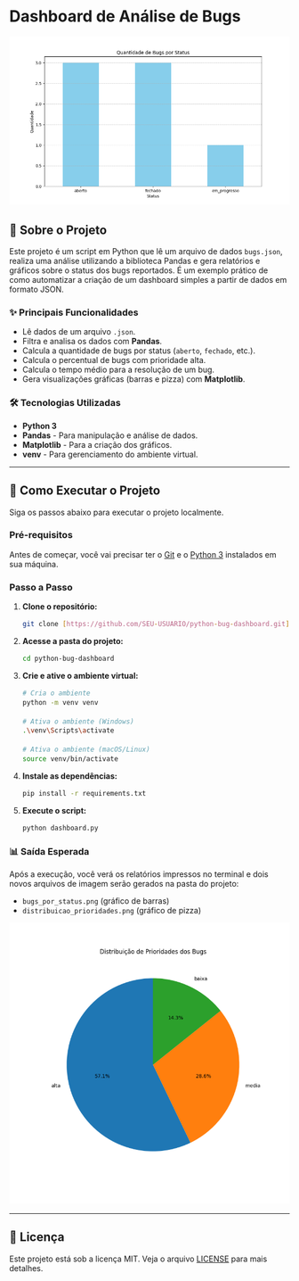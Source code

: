 # Dashboard de Análise de Bugs

![Bugs por Status](./bugs_por_status.png)

## 📌 Sobre o Projeto

Este projeto é um script em Python que lê um arquivo de dados `bugs.json`, realiza uma análise utilizando a biblioteca Pandas e gera relatórios e gráficos sobre o status dos bugs reportados. É um exemplo prático de como automatizar a criação de um dashboard simples a partir de dados em formato JSON.

### ✨ Principais Funcionalidades

- Lê dados de um arquivo `.json`.
- Filtra e analisa os dados com **Pandas**.
- Calcula a quantidade de bugs por status (`aberto`, `fechado`, etc.).
- Calcula o percentual de bugs com prioridade alta.
- Calcula o tempo médio para a resolução de um bug.
- Gera visualizações gráficas (barras e pizza) com **Matplotlib**.

### 🛠️ Tecnologias Utilizadas

- **Python 3**
- **Pandas** - Para manipulação e análise de dados.
- **Matplotlib** - Para a criação dos gráficos.
- **venv** - Para gerenciamento do ambiente virtual.

---

## 🚀 Como Executar o Projeto

Siga os passos abaixo para executar o projeto localmente.

### Pré-requisitos

Antes de começar, você vai precisar ter o [Git](https://git-scm.com) e o [Python 3](https://www.python.org/) instalados em sua máquina.

### Passo a Passo

1.  **Clone o repositório:**

    ```bash
    git clone [https://github.com/SEU-USUARIO/python-bug-dashboard.git](https://github.com/Rychardsson/python-bug-dashboard.git)
    ```

2.  **Acesse a pasta do projeto:**

    ```bash
    cd python-bug-dashboard
    ```

3.  **Crie e ative o ambiente virtual:**

    ```bash
    # Cria o ambiente
    python -m venv venv

    # Ativa o ambiente (Windows)
    .\venv\Scripts\activate

    # Ativa o ambiente (macOS/Linux)
    source venv/bin/activate
    ```

4.  **Instale as dependências:**

    ```bash
    pip install -r requirements.txt
    ```

5.  **Execute o script:**
    ```bash
    python dashboard.py
    ```

### 📊 Saída Esperada

Após a execução, você verá os relatórios impressos no terminal e dois novos arquivos de imagem serão gerados na pasta do projeto:

- `bugs_por_status.png` (gráfico de barras)
- `distribuicao_prioridades.png` (gráfico de pizza)

![Distribuição de Prioridades](./distribuicao_prioridades.png)

---

## 📄 Licença

Este projeto está sob a licença MIT. Veja o arquivo [LICENSE](LICENSE.md) para mais detalhes.
